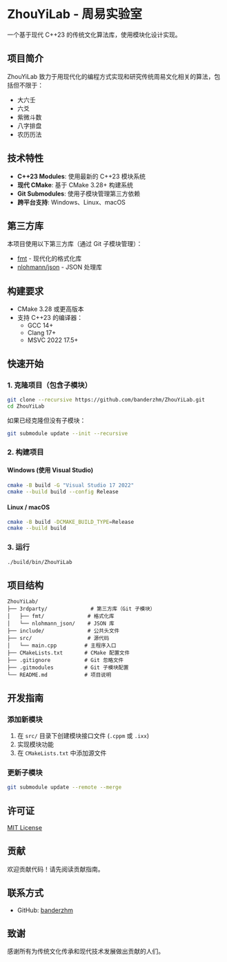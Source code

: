 # ZhouYiLab - 周易实验室

一个基于现代 C++23 的传统文化算法库，使用模块化设计实现。

## 项目简介

ZhouYiLab 致力于用现代化的编程方式实现和研究传统周易文化相关的算法，包括但不限于：

- 大六壬
- 六爻
- 紫微斗数
- 八字排盘
- 农历历法

## 技术特性

- **C++23 Modules**: 使用最新的 C++23 模块系统
- **现代 CMake**: 基于 CMake 3.28+ 构建系统
- **Git Submodules**: 使用子模块管理第三方依赖
- **跨平台支持**: Windows、Linux、macOS

## 第三方库

本项目使用以下第三方库（通过 Git 子模块管理）：

- [fmt](https://github.com/fmtlib/fmt) - 现代化的格式化库
- [nlohmann/json](https://github.com/nlohmann/json) - JSON 处理库

## 构建要求

- CMake 3.28 或更高版本
- 支持 C++23 的编译器：
  - GCC 14+
  - Clang 17+
  - MSVC 2022 17.5+

## 快速开始

### 1. 克隆项目（包含子模块）

```bash
git clone --recursive https://github.com/banderzhm/ZhouYiLab.git
cd ZhouYiLab
```

如果已经克隆但没有子模块：

```bash
git submodule update --init --recursive
```

### 2. 构建项目

#### Windows (使用 Visual Studio)

```bash
cmake -B build -G "Visual Studio 17 2022"
cmake --build build --config Release
```

#### Linux / macOS

```bash
cmake -B build -DCMAKE_BUILD_TYPE=Release
cmake --build build
```

### 3. 运行

```bash
./build/bin/ZhouYiLab
```

## 项目结构

```
ZhouYiLab/
├── 3rdparty/              # 第三方库（Git 子模块）
│   ├── fmt/              # 格式化库
│   └── nlohmann_json/    # JSON 库
├── include/              # 公共头文件
├── src/                  # 源代码
│   └── main.cpp         # 主程序入口
├── CMakeLists.txt       # CMake 配置文件
├── .gitignore           # Git 忽略文件
├── .gitmodules          # Git 子模块配置
└── README.md            # 项目说明
```

## 开发指南

### 添加新模块

1. 在 `src/` 目录下创建模块接口文件 (`.cppm` 或 `.ixx`)
2. 实现模块功能
3. 在 `CMakeLists.txt` 中添加源文件

### 更新子模块

```bash
git submodule update --remote --merge
```

## 许可证

[MIT License](LICENSE)

## 贡献

欢迎贡献代码！请先阅读贡献指南。

## 联系方式

- GitHub: [banderzhm](https://github.com/banderzhm)

## 致谢

感谢所有为传统文化传承和现代技术发展做出贡献的人们。

